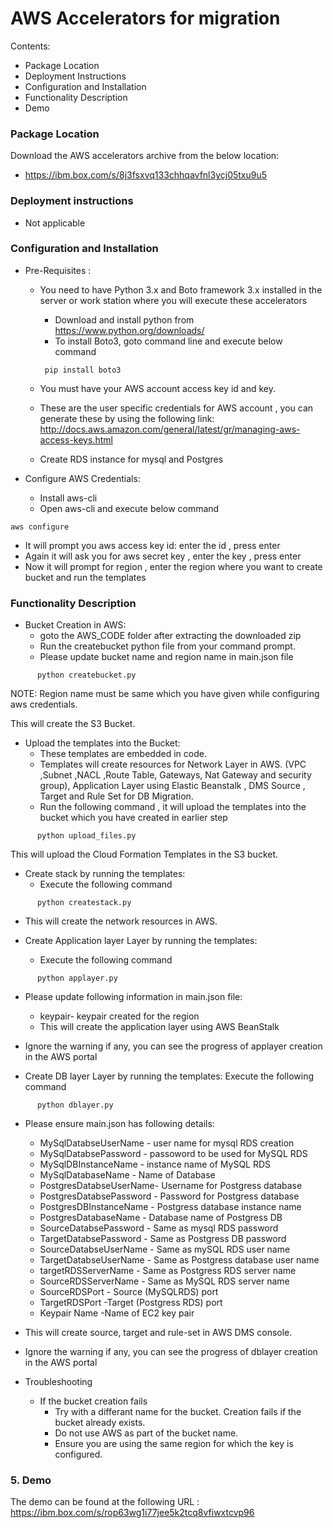 # AWS Accelerators for migration

Contents:

* Package Location
* Deployment Instructions
* Configuration and Installation
* Functionality Description
* Demo

### Package Location 
Download the AWS accelerators archive from the below location:

 * https://ibm.box.com/s/8j3fsxvq133chhqavfnl3ycj05txu9u5

### Deployment instructions 
 * Not applicable

### Configuration and Installation
* Pre-Requisites :
    * You need to have Python 3.x and Boto framework 3.x installed in the server or work station where you will execute these accelerators
        * Download and install python from https://www.python.org/downloads/
        * To install Boto3, goto command line and execute below command
         ```
          pip install boto3
         ```

    * You must have your AWS account access key id and key.
    * These are the user specific credentials for AWS account , you can generate these by using the following link:
http://docs.aws.amazon.com/general/latest/gr/managing-aws-access-keys.html
    * Create RDS instance for mysql and Postgres

* Configure AWS Credentials:
    * Install aws-cli
    * Open aws-cli and execute below command 

```
aws configure

```

* It will prompt you aws access key id: enter the id , press enter
* Again it will ask you for aws secret key , enter the key , press enter
* Now it will prompt for region , enter the region where you want to create bucket and run the templates

### Functionality Description

* Bucket Creation in AWS:
    * goto the AWS_CODE folder after extracting the downloaded zip 
    * Run the createbucket python file from your command prompt.
    * Please update bucket name and region name  in main.json file
```
      python createbucket.py
```

NOTE: Region name must be same which you have given while configuring aws credentials.

This will create the S3 Bucket.

* Upload the templates into the Bucket:
    * These templates are embedded in code.
    * Templates will create resources for Network Layer in AWS. (VPC ,Subnet ,NACL ,Route Table, Gateways, Nat Gateway and security group),
     Application Layer using Elastic Beanstalk , DMS Source , Target and Rule Set for DB Migration. 
    * Run the following command , it will upload the templates into the bucket which you have created in earlier step
```
      python upload_files.py
```

This will upload the Cloud Formation Templates in the S3 bucket.


* Create stack by running the templates:
    * Execute the following command
```
      python createstack.py
``` 

* This will create the network resources in AWS.

 
 * Create Application layer Layer by  running the templates:
    * Execute the following command
```
      python applayer.py
``` 
 
* Please update following information in main.json file:
   * keypair- keypair created for the region 
   * This will create the application layer using AWS  BeanStalk  
* Ignore the warning if any, you can see the progress of applayer creation in the AWS portal
      
 * Create DB layer Layer by  running the templates:
     Execute the following command
   
```
      python dblayer.py
``` 
 
   * Please ensure main.json has following details:
      
      * MySqlDatabseUserName - user name for mysql RDS creation
      * MySqlDatabsePassword - passoword to be used for MySQL RDS
      * MySqlDBInstanceName - instance name of MySQL RDS
      * MySqlDatabaseName - Name of Database 
      * PostgresDatabseUserName- Username for Postgress database
      * PostgresDatabsePassword - Password for Postgress database 
      * PostgresDBInstanceName - Postgress database instance name
      * PostgresDatabaseName - Database name of Postgress DB
      * SourceDatabsePassword - Same as mysql RDS password 
      * TargetDatabsePassword - Same as Postgress DB password 
      * SourceDatabseUserName - Same as mySQL RDS user name
      * TargetDatabseUserName - Same as Postgress database user name 
      * targetRDSServerName - Same as Postgress RDS server name 
      * SourceRDSServerName - Same as MySQL RDS server name 
      * SourceRDSPort - Source (MySQLRDS) port 
      * TargetRDSPort  -Target  (Postgress RDS) port 
      * Keypair Name -Name of EC2 key pair 

* This will create source, target and rule-set in AWS DMS console.

* Ignore the warning if any, you can see the progress of dblayer creation in the AWS portal
* Troubleshooting
    * If the bucket creation fails
        * Try with a differant name for the bucket. Creation fails if the bucket already exists.
        * Do not use AWS as part of the bucket name.
        * Ensure you are using the same region for which the key is configured.
               
 

### 5. Demo
The demo can be found at the following URL : https://ibm.box.com/s/rop63wg1i77jee5k2tcq8vfiwxtcvp96
